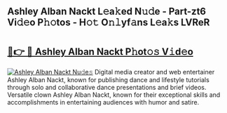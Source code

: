 ## Ashley Alban Nackt L𝚎a𝚔ed N𝚞𝚍e - Part-zt6 Vi𝚍𝚎o P𝚑𝚘tos - H𝚘𝚝 O𝚗𝚕yf𝚊ns L𝚎a𝚔s LVReR

# <h2><a href="http://kf8741.oniu.top/?m=Ashley+Alban+Nackt">🔗👉 🔴 Ashley Alban Nackt P𝚑ot𝚘𝚜 V𝚒d𝚎o</a></h2>

[![Ashley Alban Nackt Nu𝚍e𝚜](https://i.imgur.com/0qMVB7G.gif)](http://kf8741.oniu.top/?m=Ashley+Alban+Nackt)
Digital media creator and web entertainer Ashley Alban Nackt, known for publishing dance and lifestyle tutorials through solo and collaborative dance presentations and brief videos. Versatile clown Ashley Alban Nackt, known for their exceptional skills and accomplishments in entertaining audiences with humor and satire.  
